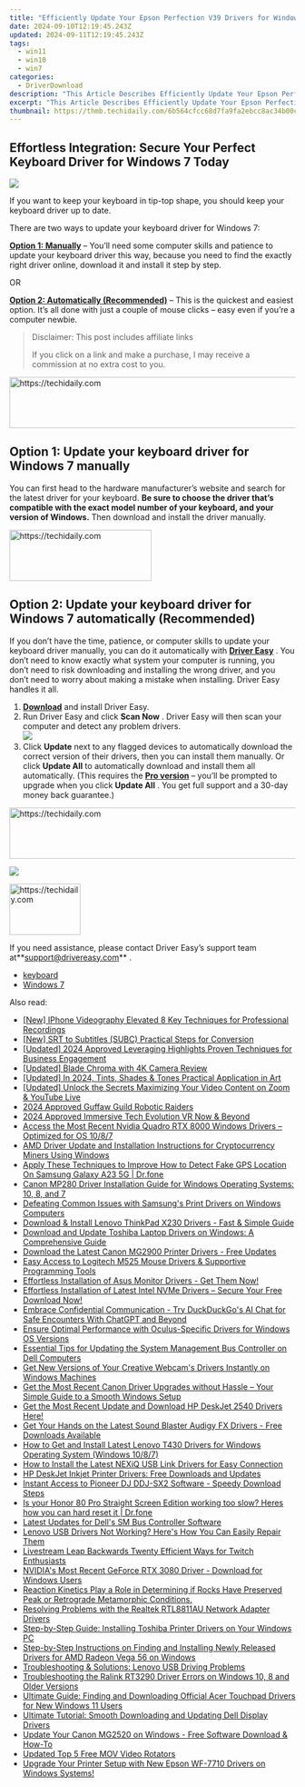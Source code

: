 ```yaml
---
title: "Efficiently Update Your Epson Perfection V39 Drivers for Windows Versions: 7, 8 & 10"
date: 2024-09-10T12:19:45.243Z
updated: 2024-09-11T12:19:45.243Z
tags:
  - win11
  - win10
  - win7
categories:
  - DriverDownload
description: "This Article Describes Efficiently Update Your Epson Perfection V39 Drivers for Windows Versions: 7, 8 & 10"
excerpt: "This Article Describes Efficiently Update Your Epson Perfection V39 Drivers for Windows Versions: 7, 8 & 10"
thumbnail: https://thmb.techidaily.com/6b564cfcc68d7fa9fa2ebcc8ac34b00c6e2d610d2ee82b6185002beb469144e3.jpg
---
```


## Effortless Integration: Secure Your Perfect Keyboard Driver for Windows 7 Today

![](https://images.drivereasy.com/wp-content/uploads/2018/11/img_5bf6629ec464a-300x169.jpg)

 If you want to keep your keyboard in tip-top shape, you should keep your keyboard driver up to date.

There are two ways to update your keyboard driver for Windows 7:

[**Option 1: Manually**](https://tools.techidaily.com/drivereasy/download/) – You’ll need some computer skills and patience to update your keyboard driver this way, because you need to find the exactly right driver online, download it and install it step by step.

OR

[**Option 2: Automatically (Recommended)**](https://www.drivereasy.com/knowledge/download-keyboard-driver-for-windows-7-easily-quickly/#o2) – This is the quickest and easiest option. It’s all done with just a couple of mouse clicks – easy even if you’re a computer newbie.


>  Disclaimer: This post includes affiliate links
>
>  If you click on a link and make a purchase, I may receive a commission at no extra cost to you.
>







<!-- affiliate ads begin -->
<a href="https://appsumo.8odi.net/c/5597632/2130890/7443" target="_top" id="2130890">
  <img src="//a.impactradius-go.com/display-ad/7443-2130890" border="0" alt="https://techidaily.com" width="728" height="90"/>
</a>
<img height="0" width="0" src="https://appsumo.8odi.net/i/5597632/2130890/7443" style="position:absolute;visibility:hidden;" border="0" />
<!-- affiliate ads end -->




## Option 1: Update your keyboard driver for Windows 7 manually

 You can first head to the hardware manufacturer’s website and search for the latest driver for your keyboard. **Be sure to choose the driver that’s compatible with the exact model number of your keyboard, and your version of Windows.** Then download and install the driver manually.





<!-- affiliate ads begin -->
<a href="https://aligracehair.sjv.io/c/5597632/2135368/19272" target="_top" id="2135368">
  <img src="//a.impactradius-go.com/display-ad/19272-2135368" border="0" alt="https://techidaily.com" width="250" height="90"/>
</a>
<img height="0" width="0" src="https://aligracehair.sjv.io/i/5597632/2135368/19272" style="position:absolute;visibility:hidden;" border="0" />
<!-- affiliate ads end -->




## Option 2: Update your keyboard driver for Windows 7 automatically (Recommended)

 If you don’t have the time, patience, or computer skills to update your keyboard driver manually, you can do it automatically with **[Driver Easy](https://tools.techidaily.com/drivereasy/download/)**  . You don’t need to know exactly what system your computer is running, you don’t need to risk downloading and installing the wrong driver, and you don’t need to worry about making a mistake when installing. Driver Easy handles it all.

1. **[Download](https://tools.techidaily.com/drivereasy/download/)**  and install Driver Easy.
2. Run Driver Easy and click **Scan Now** . Driver Easy will then scan your computer and detect any problem drivers.  
![](https://images.drivereasy.com/wp-content/uploads/2018/11/img_5bf66701b08e9.jpg)
3. Click **Update** next to any flagged devices to automatically download the correct version of their drivers, then you can install them manually. Or click **Update All** to automatically download and install them all automatically. (This requires the **[Pro version](https://tools.techidaily.com/drivereasy/download/)**  – you’ll be prompted to upgrade when you click **Update All** . You get full support and a 30-day money back guarantee.)  




<!-- affiliate ads begin -->
<a href="https://unicoeye.pxf.io/c/5597632/2134240/18498" target="_top" id="2134240">
  <img src="//a.impactradius-go.com/display-ad/18498-2134240" border="0" alt="https://techidaily.com" width="540" height="90"/>
</a>
<img height="0" width="0" src="https://unicoeye.pxf.io/i/5597632/2134240/18498" style="position:absolute;visibility:hidden;" border="0" />
<!-- affiliate ads end -->




![](https://images.drivereasy.com/wp-content/uploads/2018/11/img_5bf667102b66f.jpg)





<!-- affiliate ads begin -->
<a href="https://aligracehair.sjv.io/c/5597632/2115911/19272" target="_top" id="2115911">
  <img src="//a.impactradius-go.com/display-ad/19272-2115911" border="0" alt="https://techidaily.com" width="125" height="90"/>
</a>
<img height="0" width="0" src="https://aligracehair.sjv.io/i/5597632/2115911/19272" style="position:absolute;visibility:hidden;" border="0" />
<!-- affiliate ads end -->




 If you need assistance, please contact Driver Easy’s support team at**<support@drivereasy.com>** .

* [keyboard](https://tools.techidaily.com/drivereasy/download/)
* [Windows 7](https://tools.techidaily.com/drivereasy/download/)

<ins class="adsbygoogle"
     style="display:block"
     data-ad-format="autorelaxed"
     data-ad-client="ca-pub-7571918770474297"
     data-ad-slot="1223367746"></ins>



<ins class="adsbygoogle"
     style="display:block"
     data-ad-client="ca-pub-7571918770474297"
     data-ad-slot="8358498916"
     data-ad-format="auto"
     data-full-width-responsive="true"></ins>





<span class="atpl-alsoreadstyle">Also read:</span>
<div><ul>
<li><a href="https://extra-approaches.techidaily.com/new-iphone-videography-elevated-8-key-techniques-for-professional-recordings/"><u>[New] IPhone Videography Elevated 8 Key Techniques for Professional Recordings</u></a></li>
<li><a href="https://extra-support.techidaily.com/new-srt-to-subtitles-subc-practical-steps-for-conversion/"><u>[New] SRT to Subtitles (SUBC) Practical Steps for Conversion</u></a></li>
<li><a href="https://instagram-video-files.techidaily.com/updated-2024-approved-leveraging-highlights-proven-techniques-for-business-engagement/"><u>[Updated] 2024 Approved Leveraging Highlights Proven Techniques for Business Engagement</u></a></li>
<li><a href="https://extra-lessons.techidaily.com/updated-blade-chroma-with-4k-camera-review/"><u>[Updated] Blade Chroma with 4K Camera Review</u></a></li>
<li><a href="https://vp-tips.techidaily.com/updated-in-2024-tints-shades-and-tones-practical-application-in-art/"><u>[Updated] In 2024, Tints, Shades & Tones Practical Application in Art</u></a></li>
<li><a href="https://some-approaches.techidaily.com/updated-unlock-the-secrets-maximizing-your-video-content-on-zoom-and-youtube-live/"><u>[Updated] Unlock the Secrets Maximizing Your Video Content on Zoom & YouTube Live</u></a></li>
<li><a href="https://some-techniques.techidaily.com/2024-approved-guffaw-guild-robotic-raiders/"><u>2024 Approved Guffaw Guild Robotic Raiders</u></a></li>
<li><a href="https://some-techniques.techidaily.com/2024-approved-immersive-tech-evolution-vr-now-and-beyond/"><u>2024 Approved Immersive Tech Evolution VR Now & Beyond</u></a></li>
<li><a href="https://win-amazing.techidaily.com/access-the-most-recent-nvidia-quadro-rtx-8000-windows-drivers-optimized-for-os-1087/"><u>Access the Most Recent Nvidia Quadro RTX 8000 Windows Drivers – Optimized for OS 10/8/7</u></a></li>
<li><a href="https://win-amazing.techidaily.com/amd-driver-update-and-installation-instructions-for-cryptocurrency-miners-using-windows/"><u>AMD Driver Update and Installation Instructions for Cryptocurrency Miners Using Windows</u></a></li>
<li><a href="https://fake-location.techidaily.com/apply-these-techniques-to-improve-how-to-detect-fake-gps-location-on-samsung-galaxy-a23-5g-drfone-by-drfone-virtual-android/"><u>Apply These Techniques to Improve How to Detect Fake GPS Location On Samsung Galaxy A23 5G | Dr.fone</u></a></li>
<li><a href="https://win-amazing.techidaily.com/canon-mp280-driver-installation-guide-for-windows-operating-systems-10-8-and-7/"><u>Canon MP280 Driver Installation Guide for Windows Operating Systems: 10, 8, and 7</u></a></li>
<li><a href="https://win-amazing.techidaily.com/defeating-common-issues-with-samsungs-print-drivers-on-windows-computers/"><u>Defeating Common Issues with Samsung's Print Drivers on Windows Computers</u></a></li>
<li><a href="https://win-amazing.techidaily.com/download-and-install-lenovo-thinkpad-x230-drivers-fast-and-simple-guide/"><u>Download & Install Lenovo ThinkPad X230 Drivers - Fast & Simple Guide</u></a></li>
<li><a href="https://win-amazing.techidaily.com/1722967062755-download-and-update-toshiba-laptop-drivers-on-windows-a-comprehensive-guide/"><u>Download and Update Toshiba Laptop Drivers on Windows: A Comprehensive Guide</u></a></li>
<li><a href="https://win-amazing.techidaily.com/download-the-latest-canon-mg2900-printer-drivers-free-updates/"><u>Download the Latest Canon MG2900 Printer Drivers - Free Updates</u></a></li>
<li><a href="https://win-amazing.techidaily.com/easy-access-to-logitech-m525-mouse-drivers-and-supportive-programming-tools/"><u>Easy Access to Logitech M525 Mouse Drivers & Supportive Programming Tools</u></a></li>
<li><a href="https://win-amazing.techidaily.com/1722973603777-effortless-installation-of-asus-monitor-drivers-get-them-now/"><u>Effortless Installation of Asus Monitor Drivers - Get Them Now!</u></a></li>
<li><a href="https://win-amazing.techidaily.com/1722975473190-effortless-installation-of-latest-intel-nvme-drivers-secure-your-free-download-now/"><u>Effortless Installation of Latest Intel NVMe Drivers – Secure Your Free Download Now!</u></a></li>
<li><a href="https://tech-haven.techidaily.com/embrace-confidential-communication-try-duckduckgos-ai-chat-for-safe-encounters-with-chatgpt-and-beyond/"><u>Embrace Confidential Communication - Try DuckDuckGo's AI Chat for Safe Encounters With ChatGPT and Beyond</u></a></li>
<li><a href="https://win-amazing.techidaily.com/ensure-optimal-performance-with-oculus-specific-drivers-for-windows-os-versions/"><u>Ensure Optimal Performance with Oculus-Specific Drivers for Windows OS Versions</u></a></li>
<li><a href="https://win-amazing.techidaily.com/essential-tips-for-updating-the-system-management-bus-controller-on-dell-computers/"><u>Essential Tips for Updating the System Management Bus Controller on Dell Computers</u></a></li>
<li><a href="https://win-amazing.techidaily.com/get-new-versions-of-your-creative-webcams-drivers-instantly-on-windows-machines/"><u>Get New Versions of Your Creative Webcam's Drivers Instantly on Windows Machines</u></a></li>
<li><a href="https://win-amazing.techidaily.com/get-the-most-recent-canon-driver-upgrades-without-hassle-your-simple-guide-to-a-smooth-windows-setup/"><u>Get the Most Recent Canon Driver Upgrades without Hassle – Your Simple Guide to a Smooth Windows Setup</u></a></li>
<li><a href="https://win-amazing.techidaily.com/get-the-most-recent-update-and-download-hp-deskjet-2540-drivers-here/"><u>Get the Most Recent Update and Download HP DeskJet 2540 Drivers Here!</u></a></li>
<li><a href="https://win-amazing.techidaily.com/1722976084351-get-your-hands-on-the-latest-sound-blaster-audigy-fx-drivers-free-downloads-available/"><u>Get Your Hands on the Latest Sound Blaster Audigy FX Drivers - Free Downloads Available</u></a></li>
<li><a href="https://win-amazing.techidaily.com/how-to-get-and-install-latest-lenovo-t430-drivers-for-windows-operating-system-windows-1087/"><u>How to Get and Install Latest Lenovo T430 Drivers for Windows Operating System (Windows 10/8/7)</u></a></li>
<li><a href="https://win-amazing.techidaily.com/how-to-install-the-latest-nexiq-usb-link-drivers-for-easy-connection/"><u>How to Install the Latest NEXiQ USB Link Drivers for Easy Connection</u></a></li>
<li><a href="https://win-amazing.techidaily.com/hp-deskjet-inkjet-printer-drivers-free-downloads-and-updates/"><u>HP DeskJet Inkjet Printer Drivers: Free Downloads and Updates</u></a></li>
<li><a href="https://win-amazing.techidaily.com/instant-access-to-pioneer-dj-ddj-sx2-software-speedy-download-steps/"><u>Instant Access to Pioneer DJ DDJ-SX2 Software - Speedy Download Steps</u></a></li>
<li><a href="https://techidaily.com/is-your-honor-80-pro-straight-screen-edition-working-too-slow-heres-how-you-can-hard-reset-it-drfone-by-drfone-reset-android-reset-android/"><u>Is your Honor 80 Pro Straight Screen Edition working too slow? Heres how you can hard reset it | Dr.fone</u></a></li>
<li><a href="https://win-amazing.techidaily.com/latest-updates-for-dells-sm-bus-controller-software/"><u>Latest Updates for Dell's SM Bus Controller Software</u></a></li>
<li><a href="https://win-amazing.techidaily.com/1722975885102-lenovo-usb-drivers-not-working-heres-how-you-can-easily-repair-them/"><u>Lenovo USB Drivers Not Working? Here's How You Can Easily Repair Them</u></a></li>
<li><a href="https://extra-resources.techidaily.com/livestream-leap-backwards-twenty-efficient-ways-for-twitch-enthusiasts/"><u>Livestream Leap Backwards Twenty Efficient Ways for Twitch Enthusiasts</u></a></li>
<li><a href="https://win-amazing.techidaily.com/nvidias-most-recent-geforce-rtx-3080-driver-download-for-windows-users/"><u>NVIDIA's Most Recent GeForce RTX 3080 Driver - Download for Windows Users</u></a></li>
<li><a href="https://win-amazing.techidaily.com/reaction-kinetics-play-a-role-in-determining-if-rocks-have-preserved-peak-or-retrograde-metamorphic-conditions/"><u>Reaction Kinetics Play a Role in Determining if Rocks Have Preserved Peak or Retrograde Metamorphic Conditions.</u></a></li>
<li><a href="https://win-amazing.techidaily.com/resolving-problems-with-the-realtek-rtl8811au-network-adapter-drivers/"><u>Resolving Problems with the Realtek RTL8811AU Network Adapter Drivers</u></a></li>
<li><a href="https://win-amazing.techidaily.com/step-by-step-guide-installing-toshiba-printer-drivers-on-your-windows-pc/"><u>Step-by-Step Guide: Installing Toshiba Printer Drivers on Your Windows PC</u></a></li>
<li><a href="https://win-amazing.techidaily.com/step-by-step-instructions-on-finding-and-installing-newly-released-drivers-for-amd-radeon-vega-56-on-windows/"><u>Step-by-Step Instructions on Finding and Installing Newly Released Drivers for AMD Radeon Vega 56 on Windows</u></a></li>
<li><a href="https://win-amazing.techidaily.com/troubleshooting-and-solutions-lenovo-usb-driving-problems/"><u>Troubleshooting & Solutions: Lenovo USB Driving Problems</u></a></li>
<li><a href="https://win-amazing.techidaily.com/troubleshooting-the-ralink-rt3290-driver-errors-on-windows-10-8-and-older-versions/"><u>Troubleshooting the Ralink RT3290 Driver Errors on Windows 10, 8 and Older Versions</u></a></li>
<li><a href="https://win-amazing.techidaily.com/ultimate-guide-finding-and-downloading-official-acer-touchpad-drivers-for-new-windows-11-users/"><u>Ultimate Guide: Finding and Downloading Official Acer Touchpad Drivers for New Windows 11 Users</u></a></li>
<li><a href="https://win-amazing.techidaily.com/ultimate-tutorial-smooth-downloading-and-updating-dell-display-drivers/"><u>Ultimate Tutorial: Smooth Downloading and Updating Dell Display Drivers</u></a></li>
<li><a href="https://win-amazing.techidaily.com/update-your-canon-mg2520-on-windows-free-software-download-and-how-to/"><u>Update Your Canon MG2520 on Windows - Free Software Download & How-To</u></a></li>
<li><a href="https://ai-vdieo-software.techidaily.com/updated-top-5-free-mov-video-rotators/"><u>Updated Top 5 Free MOV Video Rotators</u></a></li>
<li><a href="https://win-amazing.techidaily.com/upgrade-your-printer-setup-with-new-epson-wf-7710-drivers-on-windows-systems/"><u>Upgrade Your Printer Setup with New Epson WF-7710 Drivers on Windows Systems!</u></a></li>
</ul></div>




